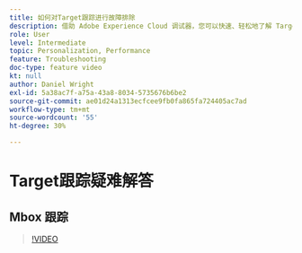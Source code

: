 ```yaml
---
title: 如何对Target跟踪进行故障排除
description: 借助 Adobe Experience Cloud 调试器，您可以快速、轻松地了解 Target 实施。了解如何在Experience Cloud中进行身份验证，并使用功能强大的Target跟踪工具检查您的活动、受众资格以及访客资料。
role: User
level: Intermediate
topic: Personalization, Performance
feature: Troubleshooting
doc-type: feature video
kt: null
author: Daniel Wright
exl-id: 5a38ac7f-a75a-43a8-8034-5735676b6be2
source-git-commit: ae01d24a1313ecfcee9fb0fa865fa724405ac7ad
workflow-type: tm+mt
source-wordcount: '55'
ht-degree: 30%

---
```


# Target跟踪疑难解答

## Mbox 跟踪

>[!VIDEO](https://video.tv.adobe.com/v/33303/?quality=12&captions=chi_hans)
